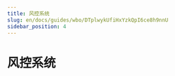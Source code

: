 ```yaml
---
title: 风控系统
slug: en/docs/guides/wbo/DTplwykUfiHxYzkQpI6ce8h9nnU
sidebar_position: 4
---
```



# 风控系统

